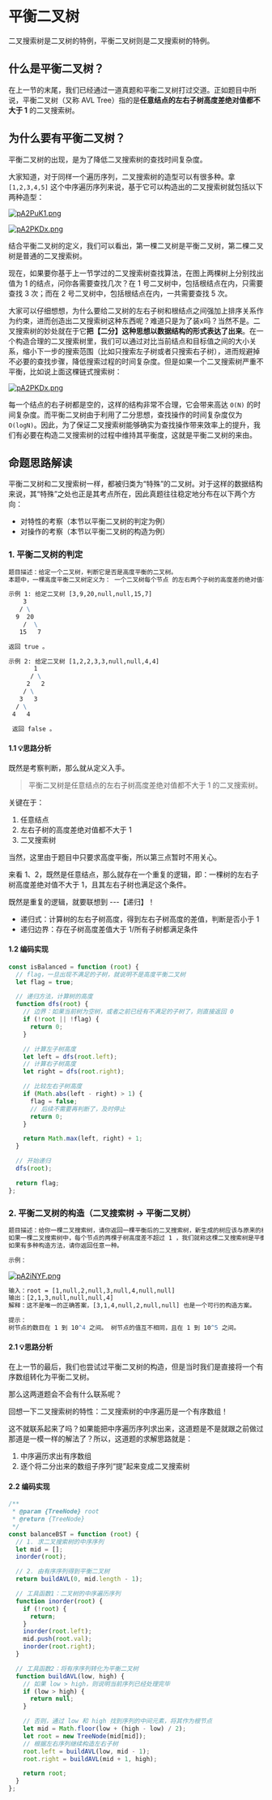 # 平衡二叉树

二叉搜索树是二叉树的特例，平衡二叉树则是二叉搜索树的特例。

## 什么是平衡二叉树？

在上一节的末尾，我们已经通过一道真题和平衡二叉树打过交道。正如题目中所说，平衡二叉树（又称 AVL Tree）指的是**任意结点的左右子树高度差绝对值都不大于 1** 的二叉搜索树。

## 为什么要有平衡二叉树？

平衡二叉树的出现，是为了降低二叉搜索树的查找时间复杂度。

大家知道，对于同样一个遍历序列，二叉搜索树的造型可以有很多种。拿 `[1,2,3,4,5]` 这个中序遍历序列来说，基于它可以构造出的二叉搜索树就包括以下两种造型：

[![pA2PuK1.png](https://s21.ax1x.com/2024/11/15/pA2PuK1.png)](https://imgse.com/i/pA2PuK1)

[![pA2PKDx.png](https://s21.ax1x.com/2024/11/15/pA2PKDx.png)](https://imgse.com/i/pA2PKDx)

结合平衡二叉树的定义，我们可以看出，第一棵二叉树是平衡二叉树，第二棵二叉树是普通的二叉搜索树。

现在，如果要你基于上一节学过的二叉搜索树查找算法，在图上两棵树上分别找出值为 1 的结点，问你各需要查找几次？在 1 号二叉树中，包括根结点在内，只需要查找 3 次；而在 2 号二叉树中，包括根结点在内，一共需要查找 5 次。

大家可以仔细想想，为什么要给二叉树的左右子树和根结点之间强加上排序关系作为约束，进而创造出二叉搜索树这种东西呢？难道只是为了装x吗？当然不是。二叉搜索树的妙处就在于它**把【二分】这种思想以数据结构的形式表达了出来**。在一个构造合理的二叉搜索树里，我们可以通过对比当前结点和目标值之间的大小关系，缩小下一步的搜索范围（比如只搜索左子树或者只搜索右子树），进而规避掉不必要的查找步骤，降低搜索过程的时间复杂度。但是如果一个二叉搜索树严重不平衡，比如说上面这棵链式搜索树：

[![pA2PKDx.png](https://s21.ax1x.com/2024/11/15/pA2PKDx.png)](https://imgse.com/i/pA2PKDx)

每一个结点的右子树都是空的，这样的结构非常不合理，它会带来高达 `O(N)` 的时间复杂度。而平衡二叉树由于利用了二分思想，查找操作的时间复杂度仅为 `O(logN)`。因此，为了保证二叉搜索树能够确实为查找操作带来效率上的提升，我们有必要在构造二叉搜索树的过程中维持其平衡度，这就是平衡二叉树的来由。

## 命题思路解读

平衡二叉树和二叉搜索树一样，都被归类为“特殊”的二叉树。对于这样的数据结构来说，其“特殊”之处也正是其考点所在，因此真题往往稳定地分布在以下两个方向：

* 对特性的考察（本节以平衡二叉树的判定为例）
* 对操作的考察（本节以平衡二叉树的构造为例）

### 1. 平衡二叉树的判定

```cmd
题目描述：给定一个二叉树，判断它是否是高度平衡的二叉树。
本题中，一棵高度平衡二叉树定义为： 一个二叉树每个节点 的左右两个子树的高度差的绝对值不超过1。

示例 1: 给定二叉树 [3,9,20,null,null,15,7]
    3
   / \
  9  20
    /  \
   15   7

返回 true 。

示例 2: 给定二叉树 [1,2,2,3,3,null,null,4,4]
       1
      / \
     2   2
    / \
   3   3
  / \
 4   4

 返回 false 。
```

#### 1.1 💡思路分析

既然是考察判断，那么就从定义入手。

> 平衡二叉树是任意结点的左右子树高度差绝对值都不大于 1 的二叉搜索树。

关键在于：

1. 任意结点
2. 左右子树的高度差绝对值都不大于 1
3. 二叉搜索树

当然，这里由于题目中只要求高度平衡，所以第三点暂时不用关心。

来看 1、2，既然是任意结点，那么就存在一个重复的逻辑，即：一棵树的左右子树高度差绝对值不大于 1，且其左右子树也满足这个条件。

既然是重复的逻辑，就要联想到 ---【递归】！

* 递归式：计算树的左右子树高度，得到左右子树高度的差值，判断是否小于 1
* 递归边界：存在子树高度差值大于 1/所有子树都满足条件

#### 1.2 编码实现

```js
const isBalanced = function (root) {
  // flag，一旦出现不满足的子树，就说明不是高度平衡二叉树
  let flag = true;

  // 递归方法，计算树的高度
  function dfs(root) {
    // 边界：如果当前树为空树，或者之前已经有不满足的子树了，则直接返回 0
    if (!root || !flag) {
      return 0;
    }

    // 计算左子树高度
    let left = dfs(root.left);
    // 计算右子树高度
    let right = dfs(root.right);

    // 比较左右子树高度
    if (Math.abs(left - right) > 1) {
      flag = false;
      // 后续不需要再判断了，及时停止
      return 0;
    }

    return Math.max(left, right) + 1;
  }

  // 开始递归
  dfs(root);

  return flag;
};
```

### 2. 平衡二叉树的构造（二叉搜索树 -> 平衡二叉树）

```cmd
题目描述：给你一棵二叉搜索树，请你返回一棵平衡后的二叉搜索树，新生成的树应该与原来的树有着相同的节点值。
如果一棵二叉搜索树中，每个节点的两棵子树高度差不超过 1 ，我们就称这棵二叉搜索树是平衡的。
如果有多种构造方法，请你返回任意一种。

示例：
```

[![pA2iNYF.png](https://s21.ax1x.com/2024/11/15/pA2iNYF.png)](https://imgse.com/i/pA2iNYF)

```cmd
输入：root = [1,null,2,null,3,null,4,null,null]
输出：[2,1,3,null,null,null,4]
解释：这不是唯一的正确答案，[3,1,4,null,2,null,null] 也是一个可行的构造方案。

提示：
树节点的数目在 1 到 10^4 之间。 树节点的值互不相同，且在 1 到 10^5 之间。
```

#### 2.1 💡思路分析

在上一节的最后，我们也尝试过平衡二叉树的构造，但是当时我们是直接将一个有序数组转化为平衡二叉树。

那么这两道题会不会有什么联系呢？

回想一下二叉搜索树的特性：二叉搜索树的中序遍历是一个有序数组！

这不就联系起来了吗？如果能把中序遍历序列求出来，这道题是不是就跟之前做过那道是一模一样的解法了？所以，这道题的求解思路就是：

1. 中序遍历求出有序数组
2. 逐个将二分出来的数组子序列“提”起来变成二叉搜索树

#### 2.2 编码实现

```js
/**
 * @param {TreeNode} root
 * @return {TreeNode}
 */
const balanceBST = function (root) {
  // 1. 求二叉搜索树的中序序列
  let mid = [];
  inorder(root);

  // 2. 由有序序列得到平衡二叉树
  return buildAVL(0, mid.length - 1);

  // 工具函数1：二叉树的中序遍历序列
  function inorder(root) {
    if (!root) {
      return;
    }
    inorder(root.left);
    mid.push(root.val);
    inorder(root.right);
  }

  // 工具函数2：将有序序列转化为平衡二叉树
  function buildAVL(low, high) {
    // 如果 low > high，则说明当前序列已经处理完毕
    if (low > high) {
      return null;
    }

    // 否则，通过 low 和 high 找到序列的中间元素，将其作为根节点
    let mid = Math.floor(low + (high - low) / 2);
    let root = new TreeNode(mid[mid]);
    // 根据左右序列继续构造左右子树
    root.left = buildAVL(low, mid - 1);
    root.right = buildAVL(mid + 1, high);

    return root;
  }
};
```
